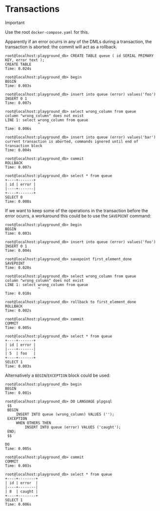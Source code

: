 # Transactions

> [!IMPORTANT]
> Use the root `docker-compose.yaml` for this.

Apparently if an error ocurrs in any of the DMLs during a transaction, the
transaction is aborted: the commit will act as a rollback.

```
root@localhost:playground_db> CREATE TABLE queue ( id SERIAL PRIMARY KEY, error text );
CREATE TABLE
Time: 0.024s

root@localhost:playground_db> begin
BEGIN
Time: 0.003s

root@localhost:playground_db> insert into queue (error) values('foo')
INSERT 0 1
Time: 0.007s

root@localhost:playground_db> select wrong_column from queue
column "wrong_column" does not exist
LINE 1: select wrong_column from queue
               ^
Time: 0.006s

root@localhost:playground_db> insert into queue (error) values('bar')
current transaction is aborted, commands ignored until end of transaction block
Time: 0.004s

root@localhost:playground_db> commit
ROLLBACK
Time: 0.007s

root@localhost:playground_db> select * from queue
+----+-------+
| id | error |
|----+-------|
+----+-------+
SELECT 0
Time: 0.008s
```

If we want to keep some of the operations in the transaction before the error
ocurrs, a workaround this could be to use the `SAVEPOINT` command:

```
root@localhost:playground_db> begin
BEGIN
Time: 0.003s

root@localhost:playground_db> insert into queue (error) values('foo')
INSERT 0 1
Time: 0.004s

root@localhost:playground_db> savepoint first_element_done
SAVEPOINT
Time: 0.020s

root@localhost:playground_db> select wrong_column from queue
column "wrong_column" does not exist
LINE 1: select wrong_column from queue
               ^
Time: 0.010s

root@localhost:playground_db> rollback to first_element_done
ROLLBACK
Time: 0.002s

root@localhost:playground_db> commit
COMMIT
Time: 0.005s

root@localhost:playground_db> select * from queue
+----+-------+
| id | error |
|----+-------|
| 5  | foo   |
+----+-------+
SELECT 1
Time: 0.003s
```

Alternatively a `BEGIN`/`EXCEPTION` block could be used:

```
root@localhost:playground_db> begin
BEGIN
Time: 0.001s

root@localhost:playground_db> DO LANGUAGE plpgsql
 $$
 BEGIN
     INSERT INTO queue (wrong_column) VALUES ('');
 EXCEPTION
     WHEN OTHERS THEN
         INSERT INTO queue (error) VALUES ('caught');
 END;
 $$

DO
Time: 0.005s

root@localhost:playground_db> commit
COMMIT
Time: 0.003s

root@localhost:playground_db> select * from queue
+----+--------+
| id | error  |
|----+--------|
| 8  | caught |
+----+--------+
SELECT 1
Time: 0.006s
```
